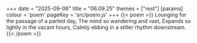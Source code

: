 +++
date = "2025-09-06"
title = "06.09.25"
themes = ["rest"]
[params]
  colour = 'poem'
  pageKey = 'src/poem.js'
+++
{{< poem >}}
Lounging for the passage of a parted day,
The mind so wandering and vast,
Expands so lightly in the vacant hours,
Calmly ebbing in a stiller rhythm downstream.
{{< /poem >}}